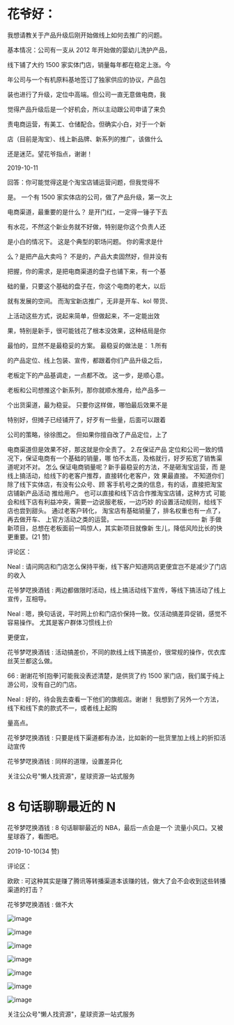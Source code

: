 # 花爷好：

我想请教关于产品升级后刚开始做线上如何去推广的问题。

基本情况：公司有一支从 2012 年开始做的婴幼儿洗护产品，

线下铺了大约 1500 家实体门店，销量每年都在稳定上涨。今

年公司与一个有机原料基地签订了独家供应的协议，产品包

装也进行了升级，定位中高端。但公司一直无意做电商，我

觉得产品升级后是一个好机会，所以主动跟公司申请了来负

责电商运营，有美工、仓储配合。但确实小白，对于一个新

店（目前是淘宝）、线上新品牌、新系列的推广，该做什么

还是迷茫。望花爷指点，谢谢！

2019-10-11

回答：你可能觉得这是个淘宝店铺运营问题，但我觉得不

是。 一个有 1500 家实体店的公司，做了产品升级，第一次上

电商渠道，最重要的是什么？ 是开门红，一定得一锤子下去

有水花，不然这个新业务就不好做，特别是你这个负责人还

是小白的情况下。 这是个典型的职场问题。 你的需求是什

么？是把产品大卖吗？ 不是的，产品大卖固然好，但并没有

把握，你的需求，是把电商渠道的盘子也铺下来，有一个基

础的量，只要这个基础的盘子在，你这个电商的老大，以后

就有发展的空间。 而淘宝新店推广，无非是开车、kol 带货、

上活动这些方式，说起来简单，但做起来，不一定能出效

果，特别是新手，很可能钱花了根本没效果，这种结局是你

最怕的，显然不是最稳妥的方案。 最稳妥的做法是： 1.所有

的产品定位、线上包装、宣传，都跟着你们产品升级之后，

老板定下的产品基调走，一点都不改。 这一步，是顺心意。

老板和公司想推这个新系列，那你就顺水推舟，给产品多一

个出货渠道，最为稳妥。 只要你这样做，哪怕最后效果不是

特别好，但摊子已经铺开了，好歹有一些量，后面可以跟着

公司的策略，徐徐图之。 但如果你擅自改了产品定位，上了

电商渠道但是效果不好，那这就是你全责了。 2.在保证产品 定位和公司一致的情况下，保证电商有一个基础的销量，哪 怕不太高，及格就行，好歹拓宽了销售渠道呢对不对。 怎么 保证电商销量呢？新手最稳妥的方法，不是砸淘宝运营，而 是线上搞活动，给线下的老客户推荐，直接转化老客户，效 果最直接。 不知道你们除了线下实体店，有没有公众号、顾 客手机号之类的信息，有的话，直接把淘宝店铺新产品活动 推给用户。 也可以直接和线下店合作推淘宝店铺，这种方式 可能会和线下店有利益冲突，需要一边说服老板，一边巧妙 的设置活动规则，给线下店也尝到甜头。 通过老客户转化， 淘宝店有基础销量了，排名权重也有一点了，再去做开车、 上官方活动之类的运营。 —————————————— 新 手做新项目，总想在老板面前一鸣惊人，其实新项目就像新 生儿，降低风险比长的快更重要。(21 赞)

评论区：

Neal : 请问网店和门店怎么保持平衡，线下客户知道网店更便宜岂不是减少了门店的收入

花爷梦呓换酒钱 : 两边都做限时活动，线上搞活动线下宣传，等线下搞活动了线上宣传，互相导。

Neal : 嗯，换句话说，平时网上价和门店价保持一致。仅活动搞差异促销，感觉不容易操作。 尤其是客户群体习惯线上价

更便宜，

花爷梦呓换酒钱 : 活动搞差价，不同的款线上线下搞差价，很常规的操作，优衣库丝芙兰都这么做。

66 : 谢谢花爷[抱拳]可能我没表述清楚，是供货了约 1500 家门店，我们属于纯上游公司，没有自己的门店。

Neal : 好的，待会我去查看一下他们的旗舰店。谢谢！ 我想到了另外一个方法，线下和线下卖的款式不一，或者线上起购

量高点。

花爷梦呓换酒钱 : 只要是线下渠道都有办法，比如新的一批货里加上线上的折扣活动宣传

花爷梦呓换酒钱 : 同样的道理，设置差异化

关注公众号"懒人找资源"，星球资源一站式服务

# 8 句话聊聊最近的 N

花爷梦呓换酒钱 : 8 句话聊聊最近的 NBA，最后一点会是一个 流量小风口。又被星球吞了，看图吧。

2019-10-10(34 赞)

评论区：

欧欧 : 可这种其实是赚了腾讯等转播渠道本该赚的钱，做大了会不会收到这些转播渠道的打击？

花爷梦呓换酒钱 : 做不大

![image](img/Image_043.png)

![image](img/Image_044.png)

![image](img/Image_045.png)

![image](img/Image_046.png)

![image](img/Image_047.png)

![image](img/Image_048.png)

![image](img/Image_049.png)

关注公众号"懒人找资源"，星球资源一站式服务